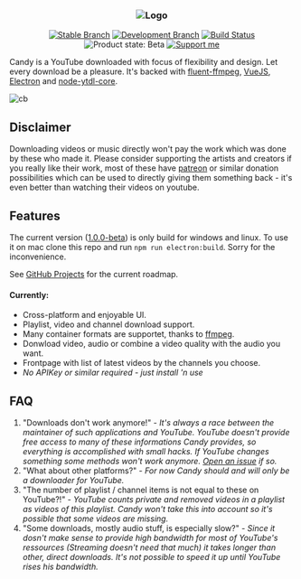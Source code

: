 <h3 align="center">
    <img src="https://user-images.githubusercontent.com/30767528/56439167-73b84600-62e5-11e9-98b8-9352f85cfef3.png" alt="Logo">
</h3>

<p align="center">
    <a href="https://github.com/Simonwep/candy/tree/master"><img alt="Stable Branch" src="https://img.shields.io/badge/Stable%20Branch-master-3FB27F.svg"/></a>
    <a href="https://github.com/Simonwep/candy/tree/dev"><img alt="Development Branch" src="https://img.shields.io/badge/Dev%20Branch-dev-3eacb2.svg"/></a>
    <a href="https://travis-ci.org/Simonwep/candy/"><img alt="Build Status" src="https://travis-ci.org/Simonwep/candy.svg?branch=master"/></a>
    <img alt="Product state: Beta" src="https://img.shields.io/badge/State-beta-3c71b2.svg"/>
    <a href="https://www.patreon.com/simonwep"><img alt="Support me" src="https://img.shields.io/badge/Patreon-support-553cb2.svg"></a>
</p>

Candy is a YouTube downloaded with focus of flexibility and design. Let every download be a pleasure. It's backed with [fluent-ffmpeg](https://github.com/fluent-ffmpeg/node-fluent-ffmpeg),
[VueJS](https://vuejs.org/), [Electron](https://electronjs.org/) and [node-ytdl-core](https://github.com/fent/node-ytdl-core).

![cb](https://user-images.githubusercontent.com/30767528/56775738-b63bc000-67c8-11e9-84e0-18004bac3dc3.PNG)

## Disclaimer
Downloading videos or music directly won't pay the work which was done by these who made it.
Please consider supporting the artists and creators if you really like their work, most of these have [patreon](https://www.patreon.com/)
or similar donation possibilities which can be used to directly giving them something back - it's even better than watching their videos on youtube.

## Features
The current version ([1.0.0-beta](https://github.com/Simonwep/candy/releases/tag/1.0.0-beta)) is only build for windows and linux. To use it on mac clone this repo and run `npm run electron:build`.
Sorry for the inconvenience.

See [GitHub Projects](https://github.com/Simonwep/candy/projects) for the current roadmap.

#### Currently: 
* Cross-platform and enjoyable UI.
* Playlist, video and channel download support.
* Many container formats are supportet, thanks to [ffmpeg](https://ffmpeg.org/).
* Donwload video, audio or combine a video quality with the audio you want.
* Frontpage with list of latest videos by the channels you choose.
* *No APIKey or similar required - just install 'n use*

## FAQ
1. "Downloads don't work anymore!" - _It's always a race between the maintainer of such applications and YouTube. YouTube doesn't provide
free access to many of these informations Candy provides, so everything is accomplished with small hacks. If YouTube changes something
some methods won't work anymore. [Open an issue](https://github.com/Simonwep/candy/issues/new) if so._
2. "What about other platforms?" - _For now Candy should and will only be a downloader for YouTube._
3. "The number of playlist / channel items is not equal to these on YouTube?!" - _YouTube counts private and removed videos in a playlist as 
videos of this playlist. Candy won't take this into account so it's possible that some videos are missing._
4. "Some downloads, mostly audio stuff, is especially slow?" - _Since it dosn't make sense to provide high bandwidth for most of YouTube's ressources (Streaming doesn't need that much) it takes longer
than other, direct downloads. It's not possible to speed it up until YouTube rises his bandwidth._
